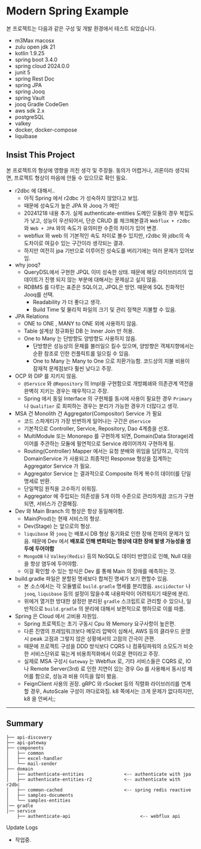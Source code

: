 # Modern Spring Example

본 프로젝트는 다음과 같은 구성 및 개발 환경에서 테스트 되었습니다.

- m3Max macosx
- zulu open jdk 21
- kotlin 1.9.25
- spring boot 3.4.0
- spring cloud 2024.0.0
- junit 5
- spring Rest Doc
- spring JPA
- spring Jooq
- spring Vault
- jooq Gradle CodeGen
- aws sdk 2.x
- postgreSQL 
- valkey
- docker, docker-compose
- liquibase

## Insist This Project

본 프로젝트의 형상에 영향을 끼친 생각 및 주장들.
동의가 어렵거나, 괴론이라 생각되면, 프로젝트 형상이 마음에 안들 수 있으므로 확인 필요.

- r2dbc 에 대해서..
  - 아직 Spring 에서 r2dbc 가 성숙하지 않았다고 보임.
  - 때문에 성숙도가 높은 JPA 와 Jooq 가 메인
  - 20241218 내용 추가. 실제 authenticate-entities 도메인 모듈의 경우 복잡도가 낮고, 성능이 우선되어서, 단순 CRUD 를 체크해본결과 `Webflux + r2dbc` 와 `Web + JPA` 와의 속도가 유의미한 수준의 차이가 있어 변경.
  - webflux 와 web 의 기본적인 속도 차이로 볼수 있지만, r2dbc 와 jdbc의 속도차이로 여길수 있는 구간이라 생각되는 결과.
  - 하지만 여전히 jpa 기반으로 이루어진 성숙도를 버리기에는 여러 문제가 있어보임.
- why jooq?
  - QueryDSL에서 구현한 JPQL 이미 성숙한 상태. 때문에 해당 라이브러리의 업데이트가 진행 되지 않는 부분에 대해서는 문제삼고 싶지 않음.
  - RDBMS 를 다루는 표준은 SQL이고, JPQL은 방언. 때문에 SQL 친화적인 Jooq를 선택.
    - Readability 가 더 좋다고 생각.
    - Build Time 및 물리적 파일의 크기 및 관리 정책은 지불할 수 있음.
- JPA Relations
  - ONE to ONE , MANY to ONE 외에 사용하지 않음.
  - Table 설계상 정규화된 DB 는 Inner Join 만 허용.
  - One to Many 는 단방향도 양방향도 사용하지 않음.
    - 단방향은 성능상의 문제를 불러일으 킬수 있으며, 양방향은 객체지향에서는 순환 참조로 인한 컨플릭트를 일으킬 수 있음.
    - One to Many 는 Many to One 으로 치환가능함. 코드상의 지불 비용이 잠재적 문제점보다 훨씬 낮다고 주장.
- OCP 와 DIP 를 지키지 않음.
  - `@Service` 와 `@Repository` 의 Impl을 구현함으로 개방폐쇄와 의존관계 역전을 완벽히 지키는 경우는 매우적다고 주장.
  - Spring 에서 동일 Interface 의 구현체를 동시에 사용이 필요한 경우 `Primary` 나 `Qualifier` 로 회피하는 경우는 분리가 가능한 경우가 더많다고 생각.
- MSA 건 Monolith 건 Aggregator(Compositor) Service 가 필요
  - 코드 스파게티가 가장 빈번하게 일어나는 구간은 `@Service`
  - 기본적으로 Controller, Service, Repository, Dao 4계층을 선호.
  - MultiModule 또는 Monorepo 를 구현하게 되면, Domain(Data Storage)레이어를 주관하는 모듈에 필연적으로 Service 레이어까지 구현하게 됨.
  - Routing(Controller) Mapper 에서는 요청 분배와 위임을 담당하고, 각각의 DomainService 가 사용되고 최종적인 Response 형상을 집계하는 Aggregator Service 가 필요.
  - Aggregator Service 는 결과적으로 Composite 하게 복수의 데이터를 단일 명세로 반환.
  - 단일책임 원칙을 고수하기 쉬워짐.
  - Aggregator 에 주입되는 의존성을 5개 이하 수준으로 관리하게끔 코드가 구현되면, 서비스가 간결해짐.
- Dev 와 Main Branch 의 형상은 항상 동일해야함.
  - Main(Prod)는 현재 서비스의 형상.
  - Dev(Stage) 는 앞으로의 형상.
  - `liquibase` 와 `jooq` 는 배포시 DB 형상 동기화로 인한 장애 전파의 문제가 있음. 때문에 Dev 에서 **배포로 인해 변화되는 형상에 대한 장애 발생 가능성을 염두에 두어야함**
  - `MongoDB` 나 `Valkey(Redis)` 등의 NoSQL도 데이터 반영으로 인해, Null 대응을 항상 염두에 두어야함.
  - 이걸 확인할 수 있는 방식은 Dev 를 통해 Main 의 장애를 예측하는 것.
- build.gradle 파일은 분할된 명세보다 합쳐진 명세가 보기 편할수 있음.
  - 본 소스에서는 각 모듈별로 `build.gradle` 명세를 분리했음. `asciidoctor` 나 `jooq`, `liquibase` 등의 설정이 많을수록 내용파악이 어려워지기 때문에 분리.
  - 위에거 열거한 방대한 설정만 분리된 `gradle` 스크립트로 관리할 수 있으나, 일반적으로 `build.gradle` 의 분리에 대해서 보편적으로 행하므로 이를 따름.
- Spring 은 Cloud 에서 고비용 자원임.
  - Spring 프로젝트는 초기 구동시 Cpu 와 Memory 요구사항이 높은편.
  - 다른 진영의 프레임워크보다 메모리 압박이 심해서, AWS 등의 클라우드 운영시 peak 고점과 그렇지 않은 상황에서의 고점의 간극이 큰편.
  - 때문에 프로젝트 구성을 DDD 방식보다 CQRS 나 컴퓨팅파워의 소모도가 비슷한 서비스단위로 묶는게 비용최적화에서 이로운 편이라고 주장.
  - 실제로 MSA 구성시 `Gateway` 는 Webflux 로, 기타 서비스들은 CQRS 로, IO 나 Remote Server(3rd) 로 인한 지연이 있는 경우 Go 를 사용해서 동시성 제어를 함으로, 성능과 비용 이득을 많이 봤음.
  - FeignClient 사용의 권장. gRPC 와 rSocket 등의 직렬화 라이브러리를 연계할 경우, AutoScale 구성이 까다로와짐. k8 쪽에서는 크게 문제가 없다하지만, k8 을 안써서;;

---

## Summary
```text
├── api-discovery
├── api-gateway
├── components
│   ├── common
│   ├── excel-handler
│   └── mail-sender
├── domain
│   ├── authenticate-entities               <-- authenticate with jpa
│   ├── authenticate-entities-r2            <-- authenticate with r2dbc
│   ├── common-cached                       <-- spring redis reactive
│   ├── samples-documents
│   └── samples-entities
│── gradle
│── service
    ├── authenticate-api                          <-- webflux api
```

Update Logs

- 작업중. 